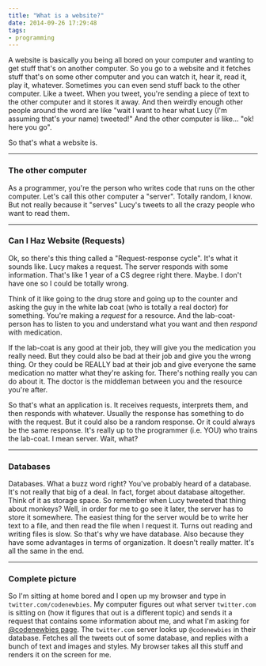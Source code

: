 ```yaml
---
title: "What is a website?"
date: 2014-09-26 17:29:48
tags:
- programming
---
```


A website is basically you being all bored on your computer and wanting to get stuff
that's on another computer. So you go to a website and it fetches stuff that's on some other
computer and you can watch it, hear it, read it, play it, whatever. Sometimes you can even
send stuff back to the other computer. Like a tweet. When you tweet, you're sending a piece
of text to the other computer and it stores it away. And then weirdly enough other people
around the word are like "wait I want to hear what Lucy (I'm assuming that's your name) tweeted!"
And the other computer is like... "ok! here you go".

So that's what a website is.

---

### The other computer

As a programmer, you're the person who writes code that runs on the other computer.
Let's call this other computer a "server". Totally random, I know. But not really because
it "serves" Lucy's tweets to all the crazy people who want to read them.

---

### Can I Haz Website (Requests)

Ok, so there's this thing called a "Request-response cycle". It's what it sounds like.
Lucy makes a request. The server responds with some information. That's like 1 year of a
CS degree right there. Maybe. I don't have one so I could be totally wrong.

Think of it like going to the drug store and going up to the counter
and asking the guy in the white lab coat (who is totally a real doctor)
for something. You're making a _request_ for a resource. And the lab-coat-person
has to listen to you and understand what you want and then _respond_ with medication.

If the lab-coat is any good at their job, they will give you the medication
you really need. But they could also be bad at their job and give you the wrong
thing. Or they could be REALLY bad at their job and give everyone the same
medication no matter what they're asking for. There's nothing really you can
do about it. The doctor is the middleman between you and the resource you're after.

So that's what an application is. It receives requests, interprets them, and
then responds with whatever. Usually the response has something to do with
the request. But it could also be a random response. Or it could always
be the same response. It's really up to the programmer (i.e. YOU) who trains
the lab-coat. I mean server. Wait, what?

---

### Databases

Databases. What a buzz word right? You've probably heard of a database. It's not really that
big of a deal. In fact, forget about database altogether. Think of it as storage space. So
remember when Lucy tweeted that thing about monkeys? Well, in order for me to go see it
later, the server has to store it somewhere. The easiest thing for the server would be to
write her text to a file, and then read the file when I request it. Turns out reading and
writing files is slow. So that's why we have database. Also because they have some advantages
in terms of organization. It doesn't really matter. It's all the same in the end.

---

### Complete picture

So I'm sitting at home bored and I open up my browser and type in
`twitter.com/codenewbies`. My computer figures out what server `twitter.com` is sitting on
(how it figures that out is a different topic) and sends it a request that contains some information
about me, and what I'm asking for [@codenewbies page](https://twitter.com/codenewbies). The
`twitter.com` server looks up `@codenewbies` in their database. Fetches all the tweets out of some
database, and replies with a bunch of text and images and styles. My browser takes all this
stuff and renders it on the screen for me.
